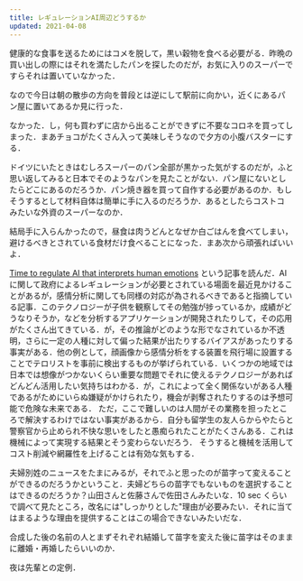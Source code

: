 ```yaml
---
title: レギュレーションAI周辺どうするか
updated: 2021-04-08
---
```


健康的な食事を送るためにはコメを脱して，黒い穀物を食べる必要がる．昨晩の買い出しの際にはそれを満たしたパンを探したのだが，お気に入りのスーパーですらそれは置いていなかった．

なので今日は朝の散歩の方向を普段とは逆にして駅前に向かい，近くにあるパン屋に置いてあるか見に行った．

なかった．し，何も買わずに店から出ることができずに不要なコロネを買ってしまった．まあチョコがたくさん入って美味しそうなので夕方の小腹バスターにする．

ドイツにいたときはむしろスーパーのパン全部が黒かった気がするのだが，ふと思い返してみると日本でそのようなパンを見たことがない．パン屋にないとしたらどこにあるのだろうか．パン焼き器を買って自作する必要があるのか．もしそうするとして材料自体は簡単に手に入るのだろうか．あるとしたらコストコ みたいな外資のスーパーなのか．

結局手に入らんかったので，昼食は肉うどんとなぜか白ごはんを食べてしまい，避けるべきとされている食材だけ食べることになった．まあ次から頑張ればいいよ．

[Time to regulate AI that interprets human emotions](https://www.nature.com/articles/d41586-021-00868-5) という記事を読んだ．AI に関して政府によるレギュレーションが必要とされている場面を最近見かけることがあるが，感情分析に関しても同様の対応が為されるべきであると指摘している記事．このテクノロジーが子供を観察してその勉強が捗っているか，成績がどうなりそうか，などを分析するアプリケーションが開発されたりして，その応用がたくさん出てきている．が，その推論がどのような形でなされているか不透明，さらに一定の人種に対して偏った結果が出たりするバイアスがあったりする事実がある．他の例として，顔画像から感情分析をする装置を飛行場に設置することでテロリストを事前に検出するものが挙げられている．いくつかの地域では日本では想像がつかないくらい重要な問題でそれに使えるテクノロジーがあればどんどん活用したい気持ちはわかる．が，これによって全く関係ないがある人種であるがためにいらぬ嫌疑がかけられたり，機会が剥奪されたりするのは予想可能で危険な未来である．
ただ，ここで難しいのは人間がその業務を担ったところで解決するわけではない事実があるから．自分も留学生の友人らからやたらと警察官から止められ不快な思いをしたと愚痴られたことがたくさんある．これは機械によって実現する結果とそう変わらないだろう．
そうすると機械を活用してコスト削減や網羅性を上げることは有効な気もする．

夫婦別姓のニュースをたまにみるが，それでふと思ったのが苗字って変えることができるのだろうかということ．夫婦どちらの苗字でもないものを選択することはできるのだろうか？山田さんと佐藤さんで佐田さんみたいな．10 sec くらいで調べて見たところ，改名には"しっかりとした"理由が必要みたい．それに当てはまるような理由を提供することはこの場合できないみたいだな．

合成した後の名前の人とまずそれぞれ結婚して苗字を変えた後に苗字はそのままに離婚・再婚したらいいのか．

夜は先輩との定例．
